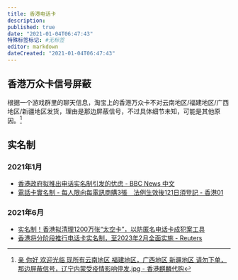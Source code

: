 ```yaml
---
title: 香港电话卡
description:
published: true
date: "2021-01-04T06:47:43"
特殊标签标记: #无标签
editor: markdown
dateCreated: "2021-01-04T06:47:43"
---
```


## 香港万众卡信号屏蔽

根据一个游戏群里的聊天信息，淘宝上的香港万众卡不对云南地区/福建地区/广西地区/新疆地区发货，理由是那边屏蔽信号，不过具体细节未知，可能是其他原因。[^image_hk_sim]

[^image_hk_sim]: [亲 你好 欢迎光临 现所有云南地区 福建地区，广西地区 新疆地区 请勿下单，那边屏蔽信号，辽宁内蒙受疫情影响停发.jpg - 香港麒麟代购](https://web.archive.org/web/20201229050541if_/https://cdn5.telesco.pe/file/OXD8URjVHNX1lNXsGhr6-ZDFdMK_EvjkAOnT9w_2It5a02rq5sEfYG1NPxBHQJUWEqjOLsajud48G3VYYJdWbL8y6yaErEJNEHUtEszRQJpkt7R1MYGmf9Z5ztWftMCv_I072qHB3phHLBmzn7zI4W75MWVGIEebXdwtIYv1eWkgOmOuVuPnLdA82DjzqL49HETjf7DFBfqSchsKYzEcpQmBf6TUDJlT0feNTmh7VFCI7LwZpf8hHu1xZZ-o95wZRvesHiMSYRkjT8GNPJVT8vxKSQE88eCHUOd85S77Pohp8jUe5mFVgf1tab3ABPnuDg4xt_6FPm5xoKpt10kZ3g.jpg)

## 实名制

### 2021年1月

+ [香港政府拟推出电话实名制引发的忧虑 - BBC News 中文](https://web.archive.org/web/20210422114606/https://www.bbc.com/zhongwen/simp/chinese-news-55851665)
+ [電話卡實名制 - 每人限向每電訊商購3張　法例生效後121日須登記 - 香港01](https://web.archive.org/web/20210203051947if_/https://www.hk01.com/社會新聞/580957/電話卡實名制-每人限向每電訊商購3張-法例生效後121日須登記)

### 2021年6月

+ [实名制！香港拟清理1200万张“太空卡”，以防匿名电话卡成犯案工具](https://archive.is/JK2Mf "https://china.huanqiu.com/article/43NdZtxYJa4")
+ [香港将分阶段推行电话卡实名制，至2023年2月全面实施 - Reuters](https://web.archive.org/web/20210602151406if_/https://www.reuters.com/article/香港将分阶段推行电话卡实名制，至2023年2月全面实施-idCNL3S2NJ1W9)
